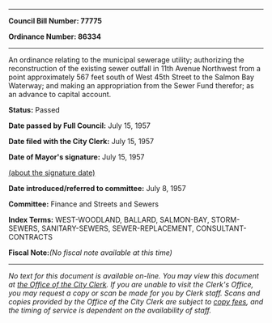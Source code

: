 

********

**Council Bill Number: 77775**
   
**Ordinance Number: 86334**
********

 An ordinance relating to the municipal sewerage utility; authorizing the reconstruction of the existing sewer outfall in 11th Avenue Northwest from a point approximately 567 feet south of West 45th Street to the Salmon Bay Waterway; and making an appropriation from the Sewer Fund therefor; as an advance to capital account.

**Status:** Passed
   
**Date passed by Full Council:** July 15, 1957
   
**Date filed with the City Clerk:** July 15, 1957
   
**Date of Mayor's signature:** July 15, 1957
   
[(about the signature date)](/~public/approvaldate.htm)
   
   
   
**Date introduced/referred to committee:** July 8, 1957
   
**Committee:** Finance and Streets and Sewers
   
   
**Index Terms:** WEST-WOODLAND, BALLARD, SALMON-BAY, STORM-SEWERS, SANITARY-SEWERS, SEWER-REPLACEMENT, CONSULTANT-CONTRACTS

**Fiscal Note:**_(No fiscal note available at this time)_
********

_No text for this document is available on-line. You may view this document at [the Office of the City Clerk](http://www.seattle.gov/leg/clerk/contactUs.htm). If you are unable to visit the Clerk's Office, you may request a copy or scan be made for you by Clerk staff. Scans and copies provided by the Office of the City Clerk are subject to [copy fees](http://clerk.seattle.gov/~public/clerkfees.htm), and the timing of service is dependent on the availability of staff._

